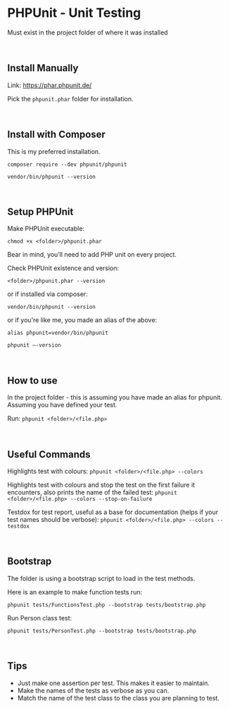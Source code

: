 # PHPUnit - Unit Testing

Must exist in the project folder of where it was installed

&nbsp;

## Install Manually

Link: https://phar.phpunit.de/

Pick the `phpunit.phar` folder for installation.

&nbsp;

## Install with Composer

This is my preferred installation.

`composer require --dev phpunit/phpunit`

`vendor/bin/phpunit --version`

&nbsp;

## Setup PHPUnit

Make PHPUnit executable:

`chmod +x <folder>/phpunit.phar`

Bear in mind, you’ll need to add PHP unit on every project.

Check PHPUnit existence and version:

`<folder>/phpunit.phar --version`

or if installed via composer:

`vendor/bin/phpunit --version`

or if you're like me, you made an alias of the above:

`alias phpunit=vendor/bin/phpunit`

`phpunit —-version`

&nbsp;

## How to use

In the project folder - this is assuming you have made an alias for phpunit. Assuming you have defined your test.

Run: `phpunit <folder>/<file.php>`

&nbsp;

## Useful Commands

Highlights test with colours:
`phpunit <folder>/<file.php> --colors`

Highlights test with colours and stop the test on the first failure it encounters, also prints the name of the failed test:
`phpunit <folder>/<file.php> --colors --stop-on-failure`

Testdox for test report, useful as a base for documentation (helps if your test names should be verbose):
`phpunit <folder>/<file.php> --colors --testdox`

&nbsp;

## Bootstrap

The folder is using a bootstrap script to load in the test methods.

Here is an example to make function tests run:

`phpunit tests/FunctionsTest.php --bootstrap tests/bootstrap.php`

Run Person class test:

`phpunit tests/PersonTest.php --bootstrap tests/bootstrap.php`

&nbsp;

## Tips

- Just make one assertion per test. This makes it easier to maintain.
- Make the names of the tests as verbose as you can.
- Match the name of the test class to the class you are planning to test.
